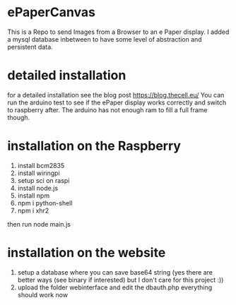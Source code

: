 # ePaperCanvas

This is a Repo to send Images from a Browser to an e Paper display.
I added a mysql database inbetween to have some level of abstraction and persistent data.

# detailed installation
for a detailed installation see the blog post https://blog.thecell.eu/
You can run the arduino test to see if the ePaper display works correctly and switch to raspberry after. The arduino has not enough ram to fill a full frame though.

# installation on the Raspberry
1. install bcm2835
2. install wiringpi
3. setup sci on raspi
4. install node.js
5. install npm
6. npm i python-shell
7. npm i xhr2

then run node main.js

# installation on the website
1. setup a database where you can save base64 string (yes there are better ways (see binary if interested) but I don't care for this project :))
2. upload the folder webinterface and edit the dbauth.php
everything should work now
